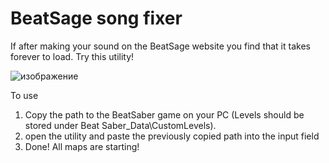 # BeatSage song fixer
If after making your sound on the BeatSage website you find that it takes forever to load. Try this utility!

![изображение](https://github.com/IloBizon/BeatSageSongFixer/assets/125214208/f3fabc20-6d8d-42f0-9be7-160e3ebfa8c1)

To use
1. Copy the path to the BeatSaber game on your PC (Levels should be stored under Beat Saber_Data\CustomLevels).
2. open the utility and paste the previously copied path into the input field
3. Done! All maps are starting!
